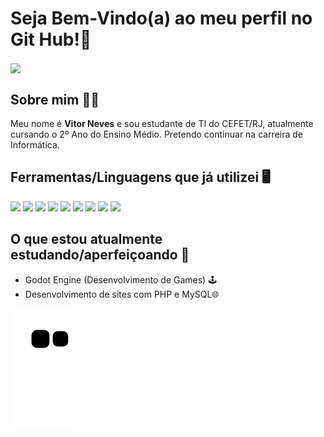 # Seja Bem-Vindo(a) ao meu perfil no Git Hub!👋
 <img height="180em"  align="center" src="https://github-readme-stats.vercel.app/api/top-langs/?username=VitorNvs&layout=compact&langs_count=7&theme=react" />

## Sobre mim 👨‍🎓
<p>Meu nome é <strong>Vitor Neves</strong> e sou estudante de TI do CEFET/RJ, atualmente cursando o 2º Ano do Ensino Médio. Pretendo continuar na carreira de Informática.</p>

## Ferramentas/Linguagens que já utilizei 🖥️
<div>
  <img height=45 src="https://cdn.jsdelivr.net/gh/devicons/devicon/icons/python/python-original.svg" />
  <img height=45 src="https://cdn.jsdelivr.net/gh/devicons/devicon/icons/html5/html5-original.svg" />
  <img height=45 src="https://cdn.jsdelivr.net/gh/devicons/devicon/icons/css3/css3-original.svg" />
  <img height=45 src="https://cdn.jsdelivr.net/gh/devicons/devicon/icons/bootstrap/bootstrap-plain-wordmark.svg" />
  <img height=45 src="https://cdn.jsdelivr.net/gh/devicons/devicon/icons/javascript/javascript-original.svg" />
  <img height=45 src="https://cdn.jsdelivr.net/gh/devicons/devicon/icons/php/php-original.svg" />
  <img height=45 src="https://cdn.jsdelivr.net/gh/devicons/devicon/icons/mysql/mysql-original.svg" />
  <img height=45 src="https://cdn.jsdelivr.net/gh/devicons/devicon/icons/jupyter/jupyter-original-wordmark.svg" />
  <img height=45 src="https://cdn.jsdelivr.net/gh/devicons/devicon/icons/godot/godot-original.svg" />
</div>

## O que estou atualmente estudando/aperfeiçoando 📒
  - Godot Engine (Desenvolvimento de Games) 🕹️ 
  - Desenvolvimento de sites com PHP e MySQL🌐

![Snake animation](https://github.com/vitornvs/vitornvs/blob/output/github-contribution-grid-snake.svg)
